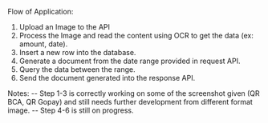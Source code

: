 Flow of Application:
1. Upload an Image to the API
2. Process the Image and read the content using OCR to get the data (ex: amount, date).
3. Insert a new row into the database.
4. Generate a document from the date range provided in request API.
5. Query the data between the range.
6. Send the document generated into the response API.

Notes:
-- Step 1-3 is correctly working on some of the screenshot given (QR BCA, QR Gopay) and still needs further development from different format image.
-- Step 4-6 is still on progress.
